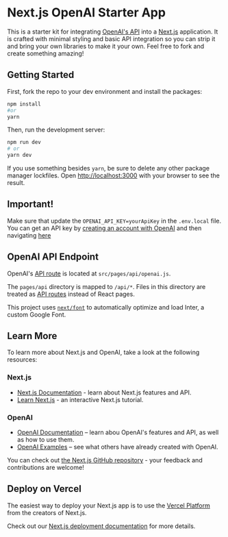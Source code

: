 # Next.js OpenAI Starter App

This is a starter kit for integrating [OpenAI's API](https://platform.openai.com/docs/api-reference) into a [Next.js](https://nextjs.org/) application. It is crafted with minimal styling and basic API integration so you can strip it and bring your own libraries to make it your own. Feel free to fork and create something amazing!


## Getting Started
First, fork the repo to your dev environment and install the packages:
```bash
npm install
#or
yarn
```
Then, run the development server:

```bash
npm run dev
# or
yarn dev
```

If you use something besides `yarn`, be sure to delete any other package manager lockfiles. 
Open [http://localhost:3000](http://localhost:3000) with your browser to see the result.

## Important!
Make sure that update the `OPENAI_API_KEY=yourApiKey` in the `.env.local` file. You can get an API key by [creating an account with OpenAI](https://platform.openai.com/signup) and then navigating [here](https://platform.openai.com/account/api-keys)

## OpenAI API Endpoint

OpenAI's [API route](https://nextjs.org/docs/api-routes/introduction) is located at `src/pages/api/openai.js`.



The `pages/api` directory is mapped to `/api/*`. Files in this directory are treated as [API routes](https://nextjs.org/docs/api-routes/introduction) instead of React pages.

This project uses [`next/font`](https://nextjs.org/docs/basic-features/font-optimization) to automatically optimize and load Inter, a custom Google Font.

## Learn More

To learn more about Next.js and OpenAI, take a look at the following resources:
### Next.js
- [Next.js Documentation](https://nextjs.org/docs) - learn about Next.js features and API.
- [Learn Next.js](https://nextjs.org/learn) - an interactive Next.js tutorial.
### OpenAI
- [OpenAI Documentation](https://platform.openai.com/) – learn abou OpenAI's features and API, as well as how to use them. 
- [OpenAI Examples](https://platform.openai.com/examples) – see what others have already created with OpenAI.

You can check out [the Next.js GitHub repository](https://github.com/vercel/next.js/) - your feedback and contributions are welcome!

## Deploy on Vercel

The easiest way to deploy your Next.js app is to use the [Vercel Platform](https://vercel.com/new?utm_medium=default-template&filter=next.js&utm_source=create-next-app&utm_campaign=create-next-app-readme) from the creators of Next.js.

Check out our [Next.js deployment documentation](https://nextjs.org/docs/deployment) for more details.
